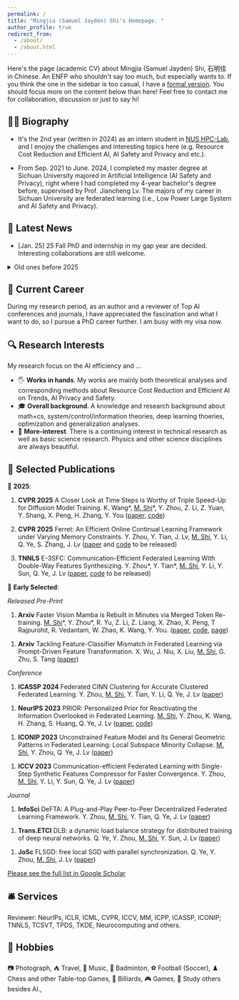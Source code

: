```yaml
---
permalink: /
title: "Mingjia (Samuel Jayden) Shi's Homepage. "
author_profile: true
redirect_from: 
  - /about/
  - /about.html
---
```


 Here's the page (academic CV) about Mingjia (Samuel Jayden) Shi, 石明佳 in Chinese. An ENFP who shouldn't say too much, but especially wants to. If you think the one in the sidebar is too casual, I have a [formal version](images/a_pic_of_mine_2.jpg). You should focus more on the content below than here! Feel free to contact me for collaboration, discussion or just to say hi!

**👨‍🎓 Biography**
---

<!-- - Internship in [HoumoAI](https://www.houmoai.com/), researching on topics related to real-world and industrial applications (e.g., efficient AI) here brings me new challendges here. -->
<!-- - It's the 2nd year (written in 2024) as an intern student in [NUS HPC-Lab](https://ai.comp.nus.edu.sg/), and I enojoy the challenges and interesting topics here (e.g. efficient AI, generative model, parameter generation and etc.). -->
- It's the 2nd year (written in 2024) as an intern student in [NUS HPC-Lab](https://ai.comp.nus.edu.sg/), and I enojoy the challenges and interesting topics here (e.g. Resource Cost Reduction and Efficient AI, AI Safety and Privacy and etc.).
<!-- - From Sep. 2021 to June. 2024, I completed my master degree at Sichuan University majored in Artificial Intelligence, right where I had completed my 4-year bachelor's degree before, supervised by Prof. [Jiancheng Lv](https://center.dicalab.cn/). The majors of my career in Sichuan University are distributed optimization and learning (e.g., decentralized optimization and federated learning). -->
- From Sep. 2021 to June. 2024, I completed my master degree at Sichuan University majored in Artificial Intelligence (AI Safety and Privacy), right where I had completed my 4-year bachelor's degree before, supervised by Prof. Jiancheng Lv. The majors of my career in Sichuan University are federated learning (i.e., Low Power Large System and AI Safety and Privacy).


**🎉 Latest News**
---

- [Jan. 25] 25 Fall PhD and internship in my gap year are decided. Interesting collaborations are still welcome.

<details>
<summary>Old ones before 2025</summary>
<br>

[Dec. 24] Waiting for 2025 Fall PhD and projects in my gap year.
<br>
<!-- [Aug. 24] Actively applying for a 2025 Fall PhD! If you are interested in a student familiar with theoretical analysis, generative model with extensive industry experiences as well, feel free to mail! -->
[Aug. 24] Actively applying for a 2025 Fall PhD! If you are interested in a student familiar with theoretical analysis, feel free to mail!

</details>

**👣 Current Career**
---

During my research period, as an author and a reviewer of Top AI conferences and journals, I have appreciated the fascination and what I want to do, so I pursue a PhD career further. I am busy with my visa now.

**🔍 Research Interests**
---

My research focus on the AI efficiency and ...
<!-- - 🖐️ **Works in hands**. My works are mainly both theoretical analyses and corresponding methods about Efficient AI on Trends, Generative Models, AI Privacy and Safety and Federated Learning. -->
- 🖐️ **Works in hands**. My works are mainly both theoretical analyses and corresponding methods about Resource Cost Reduction and Efficient AI on Trends, AI Privacy and Safety.
- 🎓 **Overall background**. A knowledge and research background about math+cs, system/control/information theories, deep learning thoeries, optimization and generalization analyses.
- 🌟 **More-interest**. There is a continuing interest in technical research as well as basic science research. Physics and other science disciplines are always beautiful.
<!-- - **Distributed Learning and Optimization**: -->
<!-- Distributed learning is the last one I majored in. The works explore the heterogeneity composition in federated learning primarily from the perspective of information composition, with methods towards information theory and optimization. -->
<!-- - **Efficient AI**: -->
<!-- Efficient AI is the recent major engagements and expected future major directions. To improve efficiency, especially training, in AI applications, the works in hands are mainly about data-centric AI and optimization. -->
<!-- - **Generative Model**: -->
<!-- Works about Generative Model interest me the most recently. The big hitter, generative model well-supported by diffusion theory, bring me back to the wonders of physics. A theoretically grounded approach is always fascinating. -->
<!-- - **AI Safety and Privacy**: -->
<!-- Another big hitter, LLM, and its practical generation tasks are also of my interests. A lot of industrial issues that need to be solved, effiicency, human value alignment and privacy. -->


**📄 Selected Publications**
---

📅 **2025**:

1. **CVPR 2025** A Closer Look at Time Steps is Worthy of Triple Speed-Up for Diffusion Model Training.
K. Wang\*, <u>M. Shi</u>\*, Y. Zhou, Z. Li, Z. Yuan, Y. Shang, X. Peng, H. Zhang, Y. You
([paper](https://arxiv.org/abs/2405.17403), [code](https://github.com/NUS-HPC-AI-Lab/SpeeD))
<!-- **CVPR 2025** -->

2. **CVPR 2025** Ferret: An Efficient Online Continual Learning Framework under Varying Memory Constraints.
Y. Zhou, Y. Tian, J. Lv, <u>M. Shi</u>, Y. Li, Q. Ye, S. Zhang, J. Lv
([paper]() and [code]() to be released)
<!-- **CVPR 2025** -->

3. **TNNLS** E-3SFC: Communication-Efficient Federated Learning With Double-Way Features Synthesizing.
Y. Zhou*, Y. Tian*, <u>M. Shi</u>, Y. Li, Y. Sun, Q. Ye, J. Lv
([paper](https://arxiv.org/pdf/2502.03092), [code]() to be released)

<!-- 4. **Arxiv** GSQ-Tuning: Group-Shared Exponents Integer in Fully Quantized Training for LLMs On-Device Fine-tuning. S. Zhou*, S. Wang*, Z. Yuan*, M. Shi, Y. Shang, D. Yang ([paper](https://arxiv.org/abs/2502.12913), [code]() to be released) -->


📅 **Early Selected**:

*Released Pre-Print*
1. **Arxiv** Faster Vision Mamba is Rebuilt in Minutes via Merged Token Re-training.
<u>M. Shi</u>\*, Y. Zhou*, R. Yu, Z. Li, Z. Liang, X. Zhao, X. Peng, T Rajpurohit, R. Vedantam, W. Zhao, K. Wang, Y. You.
([paper](https://arxiv.org/abs/2412.12496), [code](https://github.com/NUS-HPC-AI-Lab/R-MeeTo), [page](https://bdemo.github.io/R-MeeTo/))
<!-- **Arxiv** -->
1. **Arxiv** Tackling Feature-Classifier Mismatch in Federated Learning via Prompt-Driven Feature Transformation.
X. Wu, J. Niu, X. Liu, <u>M. Shi</u>, G. Zhu, S. Tang
([paper](https://arxiv.org/abs/2407.16139))
<!-- **Arxiv** -->

*Conference*
1. **ICASSP 2024** Federated CINN Clustering for Accurate Clustered Federated Learning.
Y. Zhou, <u>M. Shi</u>, Y. Tian, Y. Li, Q. Ye, J. Lv ([paper](https://ieeexplore.ieee.org/abstract/document/10447282/))
<!-- **ICASSP 2024** -->
1. **NeurIPS 2023** PRIOR: Personalized Prior for Reactivating the Information Overlooked in Federated Learning.
<u>M. Shi</u>, Y. Zhou, K. Wang, H. Zhang, S. Huang, Q. Ye, J. Lv ([paper](https://proceedings.neurips.cc/paper_files/paper/2023/hash/5a3674849d6d6d23ac088b9a2552f323-Abstract-Conference.html), [code](https://github.com/BDeMo/pFedBreD_public))
<!-- **NeurIPS 2023** -->
1. **ICONIP 2023** Unconstrained Feature Model and Its General Geometric Patterns in Federated Learning: Local Subspace Minority Collapse.
<u>M. Shi</u>, Y. Zhou, Q. Ye, J. Lv ([paper](https://link.springer.com/chapter/10.1007/978-981-99-8132-8_34))
<!-- **ICONIP 2023** -->
1. **ICCV 2023** Communication-efficient Federated Learning with Single-Step Synthetic Features Compressor for Faster Convergence.
Y. Zhou, <u>M. Shi</u>, Y. Li, Y. Sun, Q. Ye, J. Lv ([paper](https://openaccess.thecvf.com/content/ICCV2023/html/Zhou_Communication-efficient_Federated_Learning_with_Single-Step_Synthetic_Features_Compressor_for_Faster_ICCV_2023_paper.html))
<!-- **ICCV 2023** -->

*Journal*
1. **InfoSci** DeFTA: A Plug-and-Play Peer-to-Peer Decentralized Federated Learning Framework.
Y. Zhou, <u>M. Shi</u>, Y. Tian, Q. Ye, J. Lv ([paper](https://www.sciencedirect.com/science/article/pii/S002002552400495X))
<!-- **InfoSci** -->
1. **Trans.ETCI** DLB: a dynamic load balance strategy for distributed training of deep neural networks.
Q. Ye, Y. Zhou, <u>M. Shi</u>, Y. Sun, J. Lv ([paper](https://ieeexplore.ieee.org/abstract/document/9960865/))
<!-- **Trans.ETCI** -->
1. **JoSc** FLSGD: free local SGD with parallel synchronization.
Q. Ye, Y. Zhou, <u>M. Shi</u>, J. Lv ([paper](https://link.springer.com/article/10.1007/s11227-021-04267-5))
<!-- **JoSc** -->

[Please see the full list in Google Scholar](https://scholar.google.com/citations?user=B6f3ImkAAAAJ)

**🛎 Services**
---

Reviewer: NeurIPs, ICLR, ICML, CVPR, ICCV, MM, ICPP, ICASSP, ICONIP; TNNLS, TCSVT, TPDS, TKDE, Neurocomputing and others.

**🎈 Hobbies**
---

📷 Photograph,
⛺ Travel,
🎵 Music,
🏸 Badminton,
⚽ Football (Soccer),
♟️ Chess and other Table-top Games,
🎱 Billiards,
🎮 Games,
🔬 Study others besides AI.,